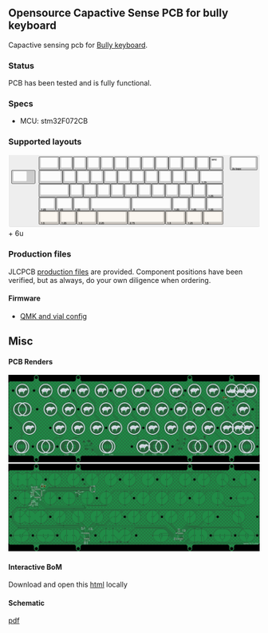 Opensource Capactive Sense PCB for bully keyboard
------------------------------

Capactive sensing pcb for [Bully keyboard](https://mkh.works/#bully).

### Status
PCB has been tested and is fully functional.

### Specs
- MCU: stm32F072CB

### Supported layouts
![](img/layout.png) + 6u

### Production files
JLCPCB [production files](pcb_production) are provided. Component positions have been verified, but as always, do your own diligence when ordering.

#### Firmware
- [QMK and vial config](https://github.com/sporkus/qmk_userspace/tree/main/keyboards/sporkus/capybully)

## Misc
#### PCB Renders
![](./documentation/capybully-top.jpg)
![](./documentation/capybully-bottom.jpg)


#### Interactive BoM
Download and open this [html](./documentation/capybully-ibom.html) locally

#### Schematic
[pdf](./documentation/capybully-schematic.pdf)
